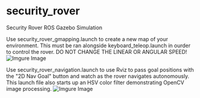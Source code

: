 # security_rover
Security Rover ROS Gazebo Simulation

Use security_rover_gmapping.launch to create a new map of your environment. 
This must be ran alongside keyboard_teleop.launch in ourder to control the rover.
DO NOT CHANGE THE LINEAR OR ANGULAR SPEED!
![Imgure Image](https://i.imgur.com/kJdzUuf.gif)

Use security_rover_navigation.launch to use Rviz to pass goal positions with the
"2D Nav Goal" button and watch as the rover navigates autonomously. This launch file
also starts up an HSV color filter demonstrating OpenCV image processing.
![Imgure Image](https://i.imgur.com/SdeerUE.gif)
